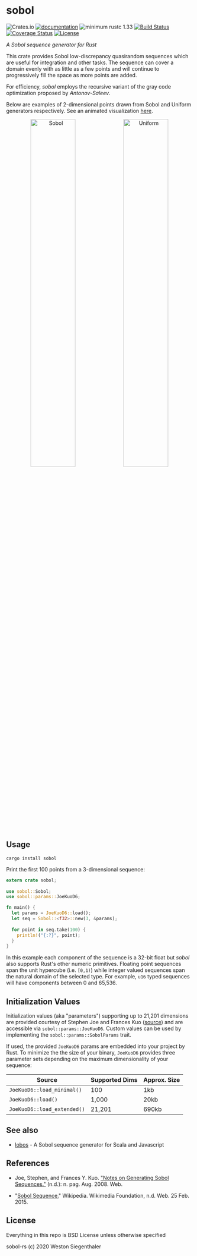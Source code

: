 # sobol

![Crates.io](https://img.shields.io/crates/v/sobol)
[![documentation](https://docs.rs/sobol/badge.svg)](https://docs.rs/sobol)
![minimum rustc 1.33](https://img.shields.io/badge/rustc-1.33+-red.svg)
[![Build Status](https://img.shields.io/endpoint.svg?url=https%3A%2F%2Factions-badge.atrox.dev%2Fwsiegenthaler%2Fsobol-rs%2Fbadge&style=flat)](https://actions-badge.atrox.dev/wsiegenthaler/sobol-rs/goto)
[![Coverage Status](https://coveralls.io/repos/github/Wsiegenthaler/sobol-rs/badge.svg?branch=master)](https://coveralls.io/github/Wsiegenthaler/sobol-rs?branch=master)
[![License](https://img.shields.io/badge/License-BSD%203--Clause-blue.svg)](https://opensource.org/licenses/BSD-3-Clause)

*A Sobol sequence generator for Rust*

This crate provides Sobol low-discrepancy quasirandom sequences which are useful for integration and other tasks. The sequence can cover a domain evenly with as little as a few points and will continue to progressively fill the space as more points are added.

For efficiency, *sobol* employs the recursive variant of the gray code optimization proposed by *Antonov-Saleev*.

Below are examples of 2-dimensional points drawn from Sobol and Uniform generators respectively. See an animated visualization [here](http://wsiegenthaler.github.io/lobos/web-example.html).
<p align="center">
  <img src="http://wsiegenthaler.github.io/lobos/sobol.png" alt="Sobol" width="49%">
  <img src="http://wsiegenthaler.github.io/lobos/uniform.png" alt="Uniform" width="49%">
</p>

## Usage

```shell
cargo install sobol
```

Print the first 100 points from a 3-dimensional sequence:

```rust
extern crate sobol;
  
use sobol::Sobol;
use sobol::params::JoeKuoD6;

fn main() {
  let params = JoeKuoD6::load();
  let seq = Sobol::<f32>::new(3, &params);
  
  for point in seq.take(100) {
    println!("{:?}", point);
  }
}
```

In this example each component of the sequence is a 32-bit float but *sobol* also supports Rust's other numeric primitives. Floating point sequences span the unit hypercube (i.e. `[0,1)`) while integer valued sequences span the natural domain of the selected type. For example, `u16` typed sequences will have components between 0 and 65,536.

## Initialization Values

Initialization values (aka "parameters") supporting up to 21,201 dimensions are provided courtesy of Stephen Joe and Frances Kuo ([source](http://web.maths.unsw.edu.au/~fkuo/sobol)) and are accessible via `sobol::params::JoeKuoD6`. Custom values can be used by implementing the `sobol::params::SobolParams` trait.

If used, the provided `JoeKuoD6` params are embedded into your project by Rust. To minimize the the size of your binary, `JoeKuoD6` provides three parameter sets depending on the maximum dimensionality of your sequence:

| Source | Supported Dims | Approx. Size |
| ------ | -------------- | ------------ |
| `JoeKuoD6::load_minimal()` | 100  | 1kb |
| `JoeKuoD6::load()` | 1,000 | 20kb |
| `JoeKuoD6::load_extended()` | 21,201  | 690kb |

## See also

* [lobos](https://github.com/wsiegenthaler/lobos) - A Sobol sequence generator for Scala and Javascript

## References

* Joe, Stephen, and Frances Y. Kuo. ["Notes on Generating Sobol Sequences."](http://web.maths.unsw.edu.au/~fkuo/sobol/joe-kuo-notes.pdf) (n.d.): n. pag. Aug. 2008. Web.

* "[Sobol Sequence.](http://en.wikipedia.org/wiki/Sobol_sequence)" Wikipedia. Wikimedia Foundation, n.d. Web. 25 Feb. 2015.

## License

Everything in this repo is BSD License unless otherwise specified

sobol-rs (c) 2020 Weston Siegenthaler
